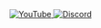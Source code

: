 <div id="badges">
  <a href="https://youtube.com/@wertyfire_">
    <img src="https://img.shields.io/badge/YouTube-red?style=flat-square&logo=youtube&logoColor=white" alt="YouTube">
  </a>
  <a href="https://img.shields.io/badge/Discord-blue?style=flat-square&logo=discord&logoColor=white">
  <img src="https://img.shields.io/badge/Discord-blue?style=flat-square&logo=discord&logoColor=white" alt="Discord">
</a>
</div>
